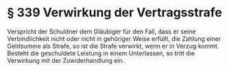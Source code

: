 # § 339 Verwirkung der Vertragsstrafe
Verspricht der Schuldner dem Gläubiger für den Fall, dass er seine Verbindlichkeit nicht oder nicht in gehöriger Weise erfüllt, die Zahlung einer Geldsumme als Strafe, so ist die Strafe verwirkt, wenn er in Verzug kommt. Besteht die geschuldete Leistung in einem Unterlassen, so tritt die Verwirkung mit der Zuwiderhandlung ein.